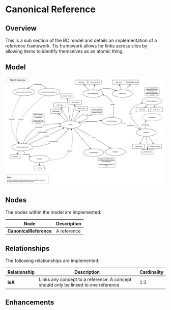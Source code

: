 # Canonical Reference

## Overview

This is a sub section of the BC model and details an implementation of a reference framework. Tis framework allows for links across silos by allowing items to identify themselves as an atomic thing.

## Model

![](diagrams/biomedical_concept.png)

## Nodes

The nodes within the model are implemented:

| **Node** | **Description** |
| --- | --- |
| **CanonicalReference** | A reference |

## Relationships

The following relationships are implemented:

| **Relationship** | **Description** | **Cardinality** |
| --- | --- | --- |
| **isA** | Links any concept to a reference. A concept should only be linked to one reference | 1:1 |

## Enhancements

